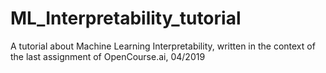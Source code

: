 # ML_Interpretability_tutorial
A tutorial about Machine Learning Interpretability, written in the context of the last assignment of OpenCourse.ai, 04/2019



